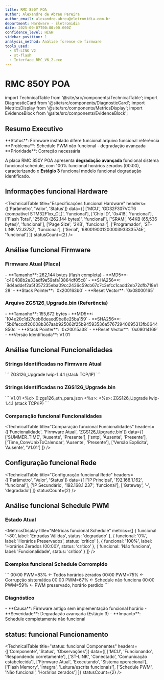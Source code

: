 ```yaml
---
title: RMC 850Y POA
author: Alexandre de Abreu Pereira
author_email: alexandre.abreu@eletromidia.com.br
department: Hardware - Eletromidia
date: 2025-09-07T00:00:00.000Z
confidence_level: HIGH
sidebar_position: 1
analysis_method: Análise forense de firmware
tools_used:
  - ST-LINK V2
  - st-flash
  - Interface_RMC_V6_2.exe
---
```


# RMC 850Y POA

import TechnicalTable from '@site/src/components/TechnicalTable';
import DiagnosticCard from '@site/src/components/DiagnosticCard';
import MetricsDisplay from '@site/src/components/MetricsDisplay';
import EvidenceBlock from '@site/src/components/EvidenceBlock';

## Resumo Executivo

<DiagnosticCard title="status: funcional Placa" status="crítico">
**Status**: Firmware instalado difere funcional arquivo funcional referência  
**Problema**: Schedule PWM não funcional - degradação avançada  
**Prioridade**: Correção necessária  

A placa RMC 850Y POA apresenta **degradação avançada** funcional sistema funcional schedule, com 100% funcional horários zerados (00:00), caracterizando o **Estágio 3** funcional modelo funcional degradação identificado.
</DiagnosticCard>

## Informações funcional Hardware

<TechnicalTable
  title="Especificações funcional Hardware"
  headers={['Parâmetro', 'Valor', 'Status']}
  data={[
    ['MCU', 'GD32F307VCT6 (compatível STM32F1xx_CL)', 'funcional'],
    ['Chip ID', '0x418', 'funcional'],
    ['Flash Total', '256KB (262,144 bytes)', 'funcional'],
    ['SRAM', '64KB (65,536 bytes)', 'funcional'],
    ['Page Size', '2KB', 'funcional'],
    ['Programador', 'ST-LINK V2J37S7', 'funcional'],
    ['Serial', '68001900120000393333574E', 'funcional']
  ]}
  statusCount={2}
/>

## Análise funcional Firmware

### Firmware Atual (Placa)

<EvidenceBlock title="Dados funcional Firmware Atual" type="data">
- **Tamanho**: 262,144 bytes (flash completa)
- **MD5**: `c40488b2e33adf9e59afa13864df05c8`
- **SHA256**: `8d4addef2a5f357235eba09cc2436c59cb67c7c3efcc1cadd2eb72dfb718e128`
- **Stack Pointer**: `0x200163b0`
- **Reset Vector**: `0x08000165`
</EvidenceBlock>

### Arquivo ZGS126_Upgrade.bin (Referência)

<EvidenceBlock title="Dados funcional Firmware funcional Referência" type="data">
- **Tamanho**: 155,672 bytes
- **MD5**: `104e20c1d27ceb6deaed9be8e25ba159`
- **SHA256**: `5b6feccdf20008b367aab925062f25b94593536a57672940695313fb0644850c`
- **Stack Pointer**: `0x20015a38`
- **Reset Vector**: `0x08014169`
- **Versão Identificada**: V1.01
</EvidenceBlock>

## Análise funcional Funcionalidades

### Strings Identificadas no Firmware Atual

<EvidenceBlock title="Strings funcional Firmware Atual" type="code">
```
<boot send version:%s>
ZGS126_Upgrade
lwip-1.4.1 (stack TCP/IP)
```
</EvidenceBlock>

### Strings Identificadas no ZGS126_Upgrade.bin

<EvidenceBlock title="Strings funcional Firmware V1.01" type="code">
```
V1.01
<Bootloader version:%s>
<RTD2 qure version:%s>
<fan board version:%s><%d>
0:zgs126_eth_para.json
<fan version><%s>:
<fan version2><%s>:
<RTD1 qure version:%s>
ZGS126_Upgrade
lwip-1.4.1 (stack TCP/IP)
```
</EvidenceBlock>

### Comparação funcional Funcionalidades

<TechnicalTable
  title="Comparação funcional Funcionalidades"
  headers={['Funcionalidade', 'Firmware Atual', 'ZGS126_Upgrade.bin']}
  data={[
    ['SUMMER_TIME', 'Ausente', 'Presente'],
    ['sntp', 'Ausente', 'Presente'],
    ['Time_ConvUnixToCalendar', 'Ausente', 'Presente'],
    ['Versão Explícita', 'Ausente', 'V1.01']
  ]}
/>

## Configuração funcional Rede

<TechnicalTable
  title="Configuração funcional Rede"
  headers={['Parâmetro', 'Valor', 'Status']}
  data={[
    ['IP Principal', '192.168.1.162', 'funcional'],
    ['IP Secundário', '192.168.1.237', 'funcional'],
    ['Gateway', '-', 'degradado']
  ]}
  statusCount={2}
/>

## Análise funcional Schedule PWM

### Estado Atual

<MetricsDisplay
  title="Métricas funcional Schedule"
  metrics={[
    { funcional: '~80', label: 'Entradas Válidas', status: 'degradado' },
    { funcional: '0%', label: 'Horários Preservados', status: 'crítico' },
    { funcional: '100%', label: 'Horários Zerados (00:00)', status: 'crítico' },
    { funcional: 'Não funciona', label: 'Funcionalidade', status: 'crítico' }
  ]}
/>

### Exemplos funcional Schedule Corrompido

<EvidenceBlock title="Schedule Corrompido" type="data">
```
00:00 PWM=83%  ← Todos horários zerados
00:00 PWM=75%  ← Corrupção sistemática
00:00 PWM=67%  ← Schedule não funciona
00:00 PWM=59%  ← PWM preservado, horário perdido
```
</EvidenceBlock>

### Diagnóstico

<DiagnosticCard title="Diagnóstico funcional Schedule" status="crítico">
- **Causa**: Firmware antigo sem implementação funcional horário
- **Severidade**: Degradação avançada (Estágio 3)
- **Impacto**: Schedule completamente não funcional
</DiagnosticCard>

## status: funcional Funcionamento

<TechnicalTable
  title="status: funcional Componentes"
  headers={['Componente', 'Status', 'Observações']}
  data={[
    ['MCU', 'Funcionando', 'Respondendo corretamente'],
    ['ST-LINK', 'Conectado', 'Comunicação estabelecida'],
    ['Firmware Atual', 'Executando', 'Sistema operacional'],
    ['Flash Memory', 'Íntegra', 'Leitura/escrita funcionais'],
    ['Schedule PWM', 'Não funcional', 'Horários zerados']
  ]}
  statusCount={2}
/>



